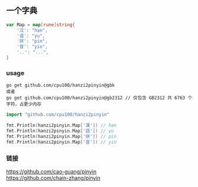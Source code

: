 一个字典
------------
```go
var Map = map[rune]string{
    '汉': "han",
    '语': "yu",
    '拼': "pin",
    '音': "yin",
    '..': "...",
}
```


### usage

```
go get github.com/cpu100/hanzi2pinyin@gbk
或者
go get github.com/cpu100/hanzi2pinyin@gb2312 // 仅包含 GB2312 共 6763 个字符，占更少内存
```

```go
import "github.com/cpu100/hanzi2pinyin"

fmt.Println(hanzi2pinyin.Map['漢']) // han
fmt.Println(hanzi2pinyin.Map['語']) // yu
fmt.Println(hanzi2pinyin.Map['拼']) // pin
fmt.Println(hanzi2pinyin.Map['音']) // yin
```


### 链接
https://github.com/cao-guang/pinyin  
https://github.com/chain-zhang/pinyin

